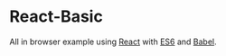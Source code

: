 # React-Basic

All in browser example using [React](https://facebook.github.io/react/) with [ES6](https://babeljs.io/docs/learn-es2015/) and [Babel](https://babeljs.io/).
